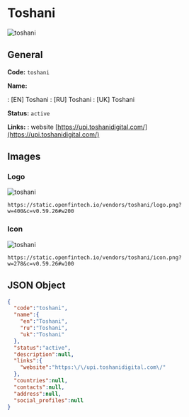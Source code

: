 
# Toshani 
![toshani](https://static.openfintech.io/vendors/toshani/logo.png?w=400&c=v0.59.26#w200)  

## General 
 
**Code:** `toshani` 
 
**Name:** 
 
:	[EN] Toshani 
:	[RU] Toshani 
:	[UK] Toshani 
 
**Status:** `active` 
 
**Links:** 
: website [https://upi.toshanidigital.com/](https://upi.toshanidigital.com/) 
 

## Images 

### Logo 
 
![toshani](https://static.openfintech.io/vendors/toshani/logo.png?w=400&c=v0.59.26#w200)  

```
https://static.openfintech.io/vendors/toshani/logo.png?w=400&c=v0.59.26#w200
```  

### Icon 
 
![toshani](https://static.openfintech.io/vendors/toshani/icon.png?w=278&c=v0.59.26#w100)  

```
https://static.openfintech.io/vendors/toshani/icon.png?w=278&c=v0.59.26#w100
```  

## JSON Object 

```json
{
  "code":"toshani",
  "name":{
    "en":"Toshani",
    "ru":"Toshani",
    "uk":"Toshani"
  },
  "status":"active",
  "description":null,
  "links":{
    "website":"https:\/\/upi.toshanidigital.com\/"
  },
  "countries":null,
  "contacts":null,
  "address":null,
  "social_profiles":null
}
```  
